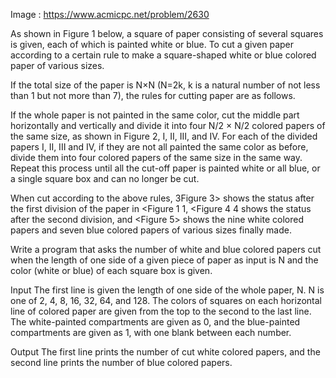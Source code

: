 Image : https://www.acmicpc.net/problem/2630

As shown in Figure 1 below, a square of paper consisting of several squares is given, each of which is painted white or blue. To cut a given paper according to a certain rule to make a square-shaped white or blue colored paper of various sizes.

If the total size of the paper is N×N (N=2k, k is a natural number of not less than 1 but not more than 7), the rules for cutting paper are as follows.

If the whole paper is not painted in the same color, cut the middle part horizontally and vertically and divide it into four N/2 × N/2 colored papers of the same size, as shown in Figure 2, I, II, III, and IV. For each of the divided papers I, II, III and IV, if they are not all painted the same color as before, divide them into four colored papers of the same size in the same way. Repeat this process until all the cut-off paper is painted white or all blue, or a single square box and can no longer be cut.

When cut according to the above rules, 3Figure 3> shows the status after the first division of the paper in <Figure 1 1, <Figure 4 4 shows the status after the second division, and <Figure 5> shows the nine white colored papers and seven blue colored papers of various sizes finally made.

Write a program that asks the number of white and blue colored papers cut when the length of one side of a given piece of paper as input is N and the color (white or blue) of each square box is given.

Input The first line is given the length of one side of the whole paper, N. N is one of 2, 4, 8, 16, 32, 64, and 128. The colors of squares on each horizontal line of colored paper are given from the top to the second to the last line. The white-painted compartments are given as 0, and the blue-painted compartments are given as 1, with one blank between each number.

Output The first line prints the number of cut white colored papers, and the second line prints the number of blue colored papers.
